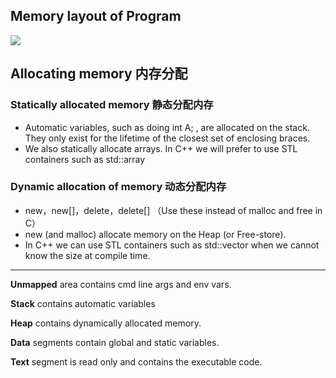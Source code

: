 ## Memory layout of Program



![](image_1.f7021e24.png)





## Allocating memory 内存分配

### Statically allocated memory 静态分配内存

- Automatic variables, such as doing int A; , are allocated on the stack. They only exist for the lifetime of the closest set of enclosing braces.
- We also statically allocate arrays. In C++ we will prefer to use STL containers such as std::array




### Dynamic allocation of memory 动态分配内存

- new，new\[\]，delete，delete\[\] （Use these instead of malloc and free in C）
- new (and malloc) allocate memory on the Heap (or Free-store).
- In C++ we can use STL containers such as std::vector when we cannot know the size at compile time.






-----
**Unmapped** area contains cmd line args and env vars.



**Stack** contains automatic variables













**Heap** contains dynamically allocated memory.







**Data** segments contain global and static variables.







**Text** segment is read only and contains the executable code.

